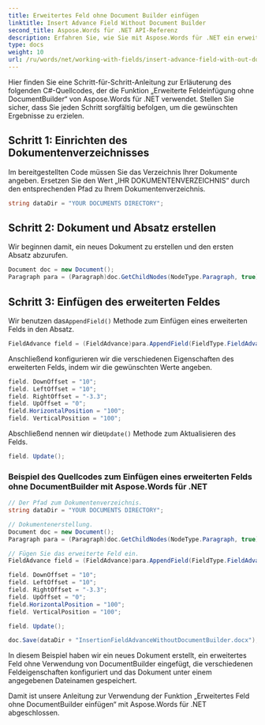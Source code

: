 ```yaml
---
title: Erweitertes Feld ohne Document Builder einfügen
linktitle: Insert Advance Field Without Document Builder
second_title: Aspose.Words für .NET API-Referenz
description: Erfahren Sie, wie Sie mit Aspose.Words für .NET ein erweitertes Feld in Ihre Word-Dokumente einfügen.
type: docs
weight: 10
url: /ru/words/net/working-with-fields/insert-advance-field-with-out-document-builder/
---
```


Hier finden Sie eine Schritt-für-Schritt-Anleitung zur Erläuterung des folgenden C#-Quellcodes, der die Funktion „Erweiterte Feldeinfügung ohne DocumentBuilder“ von Aspose.Words für .NET verwendet. Stellen Sie sicher, dass Sie jeden Schritt sorgfältig befolgen, um die gewünschten Ergebnisse zu erzielen.

## Schritt 1: Einrichten des Dokumentenverzeichnisses

Im bereitgestellten Code müssen Sie das Verzeichnis Ihrer Dokumente angeben. Ersetzen Sie den Wert „IHR DOKUMENTENVERZEICHNIS“ durch den entsprechenden Pfad zu Ihrem Dokumentenverzeichnis.

```csharp
string dataDir = "YOUR DOCUMENTS DIRECTORY";
```

## Schritt 2: Dokument und Absatz erstellen

Wir beginnen damit, ein neues Dokument zu erstellen und den ersten Absatz abzurufen.

```csharp
Document doc = new Document();
Paragraph para = (Paragraph)doc.GetChildNodes(NodeType.Paragraph, true)[0];
```

## Schritt 3: Einfügen des erweiterten Feldes

 Wir benutzen das`AppendField()` Methode zum Einfügen eines erweiterten Felds in den Absatz.

```csharp
FieldAdvance field = (FieldAdvance)para.AppendField(FieldType.FieldAdvance, false);
```

Anschließend konfigurieren wir die verschiedenen Eigenschaften des erweiterten Felds, indem wir die gewünschten Werte angeben.

```csharp
field. DownOffset = "10";
field. LeftOffset = "10";
field. RightOffset = "-3.3";
field. UpOffset = "0";
field.HorizontalPosition = "100";
field. VerticalPosition = "100";
```

 Abschließend nennen wir die`Update()` Methode zum Aktualisieren des Felds.

```csharp
field. Update();
```

### Beispiel des Quellcodes zum Einfügen eines erweiterten Felds ohne DocumentBuilder mit Aspose.Words für .NET

```csharp
// Der Pfad zum Dokumentenverzeichnis.
string dataDir = "YOUR DOCUMENTS DIRECTORY";

// Dokumentenerstellung.
Document doc = new Document();
Paragraph para = (Paragraph)doc.GetChildNodes(NodeType.Paragraph, true)[0];

// Fügen Sie das erweiterte Feld ein.
FieldAdvance field = (FieldAdvance)para.AppendField(FieldType.FieldAdvance, false);

field. DownOffset = "10";
field. LeftOffset = "10";
field. RightOffset = "-3.3";
field. UpOffset = "0";
field.HorizontalPosition = "100";
field. VerticalPosition = "100";

field. Update();

doc.Save(dataDir + "InsertionFieldAdvanceWithoutDocumentBuilder.docx");
```

In diesem Beispiel haben wir ein neues Dokument erstellt, ein erweitertes Feld ohne Verwendung von DocumentBuilder eingefügt, die verschiedenen Feldeigenschaften konfiguriert und das Dokument unter einem angegebenen Dateinamen gespeichert.

Damit ist unsere Anleitung zur Verwendung der Funktion „Erweitertes Feld ohne DocumentBuilder einfügen“ mit Aspose.Words für .NET abgeschlossen.

